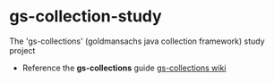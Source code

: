 # gs-collection-study
The 'gs-collections' (goldmansachs java collection framework) study project

- Reference the **gs-collections** guide [gs-collections wiki](https://github.com/goldmansachs/gs-collections/wiki)
